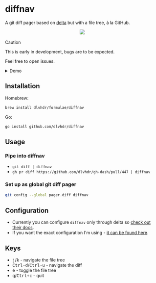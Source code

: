 # diffnav

A git diff pager based on [delta](https://github.com/dandavison/delta) but with a file tree, à la GitHub.

<p align="center">
  <img width="750" src="https://github.com/user-attachments/assets/359cd2a3-a22f-4572-8a09-aa57befadd5d" />
</p>

> [!CAUTION]
> This is early in development, bugs are to be expected.
>
> Feel free to open issues.

<details>
  <summary>Demo</summary>
  <img src="https://github.com/dlvhdr/diffnav/blob/74c3f341797ab121ce8edf785ef63e00075ce040/out.gif" />
</details>

## Installation

Homebrew:

```sh
brew install dlvhdr/formulae/diffnav
```

Go:

```sh
go install github.com/dlvhdr/diffnav
```

## Usage

### Pipe into diffnav

- `git diff | diffnav`
- `gh pr diff https://github.com/dlvhdr/gh-dash/pull/447 | diffnav`

### Set up as global git diff pager

```bash
git config --global pager.diff diffnav
```

## Configuration

- Currently you can configure `diffnav` only through delta so [check out their docs](https://dandavison.github.io/delta/configuration.html).
- If you want the exact configuration I'm using - [it can be found here](https://github.com/dlvhdr/diffnav/blob/main/cfg/delta.conf).

## Keys

- <kbd>j</kbd>/<kbd>k</kbd> - navigate the file tree
- <kbd>Ctrl-d</kbd>/<kbd>Ctrl-u</kbd> - navigate the diff
- <kbd>e</kbd> - toggle the file tree
- <kbd>q</kbd>/<kbd>Ctrl+c</kbd> - quit
